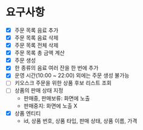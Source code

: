 # 요구사항

- [x] 주문 목록 음료 추가
- [x] 주문 목록 음료 삭제
- [x] 주문 목록 전체 삭제
- [x] 주문 목록 총 금액 계산
- [x] 주문 생성
- [x] 한 종류의 음료 여러 잔을 한 번에 추가
- [x] 운영 시간(10:00 ~ 22:00) 외에는 주문 생성 불가능
- [ ] 키오스크 주문을 위한 상품 후보 리스트 조회
- [ ] 상품의 판매 상태 지정
  - 판매중, 판매보류: 화면에 노출
  - 판매중지: 화면에 노출 X
- [x] 상품 엔티티
  - id, 상품 번호, 상품 타입, 판매 상태, 상품 이름, 가격
